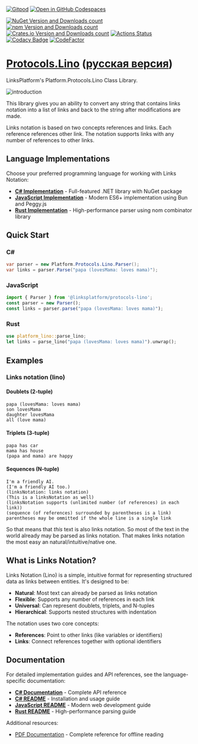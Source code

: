 ﻿[![Gitpod](https://img.shields.io/badge/Gitpod-ready--to--code-blue?logo=gitpod)](https://gitpod.io/#https://github.com/linksplatform/Protocols.Lino)
[![Open in GitHub Codespaces](https://img.shields.io/badge/GitHub%20Codespaces-Open-181717?logo=github)](https://github.com/codespaces/new?hide_repo_select=true&ref=main&repo=linksplatform/Protocols.Lino)

[![NuGet Version and Downloads count](https://img.shields.io/nuget/v/Platform.Protocols.Lino?label=nuget&style=flat)](https://www.nuget.org/packages/Platform.Protocols.Lino)
[![npm Version and Downloads count](https://img.shields.io/npm/v/@linksplatform/protocols-lino?label=npm&style=flat)](https://www.npmjs.com/package/@linksplatform/protocols-lino)
[![Crates.io Version and Downloads count](https://img.shields.io/crates/v/platform-lino?label=crates.io&style=flat)](https://crates.io/crates/platform-lino)
[![Actions Status](https://github.com/linksplatform/Protocols.Lino/workflows/CD/badge.svg)](https://github.com/linksplatform/Protocols.Lino/actions?workflow=CD)
[![Codacy Badge](https://api.codacy.com/project/badge/Grade/4e7eb0a883e9439280c1097381d46b50)](https://app.codacy.com/gh/linksplatform/Protocols.Lino?utm_source=github.com&utm_medium=referral&utm_content=linksplatform/Protocols.Lino&utm_campaign=Badge_Grade_Settings)
[![CodeFactor](https://www.codefactor.io/repository/github/linksplatform/Protocols.Lino/badge)](https://www.codefactor.io/repository/github/linksplatform/Protocols.Lino)

# [Protocols.Lino](https://github.com/linksplatform/Protocols.Lino) ([русская версия](README.ru.md))
LinksPlatform's Platform.Protocols.Lino Class Library.

![introduction](https://github.com/linksplatform/Documentation/raw/master/doc/Examples/json_xml_lino_comparison/b%26w.png "json, xml and lino comparison")

This library gives you an ability to convert any string that contains links notation into a list of links and back to the string after modifications are made.

Links notation is based on two concepts references and links. Each reference references other link. The notation supports links with any number of references to other links.

## Language Implementations

Choose your preferred programming language for working with Links Notation:

- **[C# Implementation](csharp/README.md)** - Full-featured .NET library with NuGet package
- **[JavaScript Implementation](js/README.md)** - Modern ES6+ implementation using Bun and Peggy.js  
- **[Rust Implementation](rust/README.md)** - High-performance parser using nom combinator library

## Quick Start

### C#
```csharp
var parser = new Platform.Protocols.Lino.Parser();
var links = parser.Parse("papa (lovesMama: loves mama)");
```

### JavaScript
```javascript
import { Parser } from '@linksplatform/protocols-lino';
const parser = new Parser();
const links = parser.parse("papa (lovesMama: loves mama)");
```

### Rust
```rust
use platform_lino::parse_lino;
let links = parse_lino("papa (lovesMama: loves mama)").unwrap();
```

## Examples
### Links notation (lino)

#### Doublets (2-tuple)

```
papa (lovesMama: loves mama)
son lovesMama
daughter lovesMama
all (love mama)
```

#### Triplets (3-tuple)

```
papa has car
mama has house
(papa and mama) are happy
```

#### Sequences (N-tuple)

```
I'm a friendly AI.
(I'm a friendly AI too.)
(linksNotation: links notation)
(This is a linksNotation as well)
(linksNotation supports (unlimited number (of references) in each link))
(sequence (of references) surrounded by parentheses is a link)
parentheses may be ommitted if the whole line is a single link
```

So that means that *this* text is also links notation. So most of the text in the world already may be parsed as links notation. That makes links notation the most easy an natural/intuitive/native one.

## What is Links Notation?

Links Notation (Lino) is a simple, intuitive format for representing structured data as links between entities. It's designed to be:

- **Natural**: Most text can already be parsed as links notation
- **Flexible**: Supports any number of references in each link  
- **Universal**: Can represent doublets, triplets, and N-tuples
- **Hierarchical**: Supports nested structures with indentation

The notation uses two core concepts:
- **References**: Point to other links (like variables or identifiers)
- **Links**: Connect references together with optional identifiers

## Documentation

For detailed implementation guides and API references, see the language-specific documentation:

- **[C# Documentation](https://linksplatform.github.io/Protocols.Lino/csharp/api/Platform.Protocols.Lino.html)** - Complete API reference
- **[C# README](csharp/README.md)** - Installation and usage guide
- **[JavaScript README](js/README.md)** - Modern web development guide  
- **[Rust README](rust/README.md)** - High-performance parsing guide

Additional resources:
- [PDF Documentation](https://linksplatform.github.io/Protocols.Lino/csharp/Platform.Protocols.Lino.pdf) - Complete reference for offline reading
